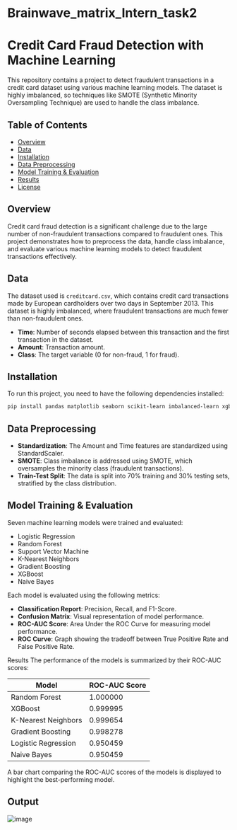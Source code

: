 # Brainwave_matrix_Intern_task2

# Credit Card Fraud Detection with Machine Learning

This repository contains a project to detect fraudulent transactions in a credit card dataset using various machine learning models. The dataset is highly imbalanced, so techniques like SMOTE (Synthetic Minority Oversampling Technique) are used to handle the class imbalance.

## Table of Contents

- [Overview](#overview)
- [Data](#data)
- [Installation](#installation)
- [Data Preprocessing](#data-preprocessing)
- [Model Training & Evaluation](#model-training--evaluation)
- [Results](#results)
- [License](#license)

## Overview

Credit card fraud detection is a significant challenge due to the large number of non-fraudulent transactions compared to fraudulent ones. This project demonstrates how to preprocess the data, handle class imbalance, and evaluate various machine learning models to detect fraudulent transactions effectively.

## Data

The dataset used is `creditcard.csv`, which contains credit card transactions made by European cardholders over two days in September 2013. This dataset is highly imbalanced, where fraudulent transactions are much fewer than non-fraudulent ones.

- **Time**: Number of seconds elapsed between this transaction and the first transaction in the dataset.
- **Amount**: Transaction amount.
- **Class**: The target variable (0 for non-fraud, 1 for fraud).

## Installation

To run this project, you need to have the following dependencies installed:

```bash
pip install pandas matplotlib seaborn scikit-learn imbalanced-learn xgboost
```

## Data Preprocessing 

- **Standardization**: The Amount and Time features are standardized using StandardScaler.
- **SMOTE**: Class imbalance is addressed using SMOTE, which oversamples the minority class (fraudulent transactions).
- **Train-Test Split**: The data is split into 70% training and 30% testing sets, stratified by the class distribution.

## Model Training & Evaluation

Seven machine learning models were trained and evaluated:

- Logistic Regression
- Random Forest
- Support Vector Machine
- K-Nearest Neighbors
- Gradient Boosting
- XGBoost
- Naive Bayes

Each model is evaluated using the following metrics:

- **Classification Report**: Precision, Recall, and F1-Score.
- **Confusion Matrix**: Visual representation of model performance.
- **ROC-AUC Score**: Area Under the ROC Curve for measuring model performance.
- **ROC Curve**: Graph showing the tradeoff between True Positive Rate and False Positive Rate.

Results
The performance of the models is summarized by their ROC-AUC scores:

| Model                    | ROC-AUC Score |
|---------------------------|---------------|
| Random Forest              | 1.000000        |
| XGBoost              | 0.999995       |
| K-Nearest Neighbors         | 0.999654        |
| Gradient Boosting           | 0.998278        |
| Logistic Regression     | 0.950459      |
| Naive Bayes                | 0.950459        |

A bar chart comparing the ROC-AUC scores of the models is displayed to highlight the best-performing model.

## Output

![image](https://github.com/user-attachments/assets/f97a186d-1cc6-4a4a-8564-552ef2199b6b)

